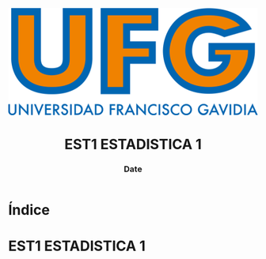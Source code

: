 <!-- title: EST1 ESTADISTICA 1 -->

<link rel="stylesheet" href="../../static/style.css">

<script defer src="../../static/script.js"></script>

<header>

<img src="../../static/logo.png">

# EST1 ESTADISTICA 1 <!-- omit in toc -->

### Date <!-- omit in toc -->

</header>

<toc>

# Índice <!-- omit in toc -->

</toc>

# EST1 ESTADISTICA 1

